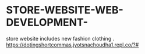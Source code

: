 # STORE-WEBSITE-WEB-DEVELOPMENT-
store website includes new fashion clothing .
https://dotingshortcommas.jyotsnachoudha1.repl.co/?#
